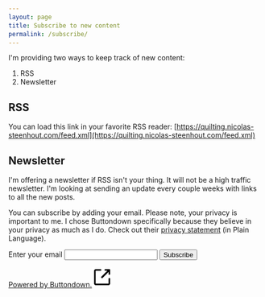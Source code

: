 ```yaml
---
layout: page
title: Subscribe to new content
permalink: /subscribe/
---
```


I'm providing two ways to keep track of new content:

1. RSS
2. Newsletter

## RSS

You can load this link in your favorite RSS reader: [https://quilting.nicolas-steenhout.com/feed.xml](https://quilting.nicolas-steenhout.com/feed.xml)

## Newsletter

I'm offering a newsletter if RSS isn't your thing. It will not be a high traffic newsletter. I'm looking at sending an update every couple weeks with links to all the new posts. 

You can subscribe by adding your email. Please note, your privacy is important to me. I chose Buttondown specifically because they believe in your privacy as much as I do. Check out their [privacy statement](https://buttondown.email/features/privacy) (in Plain Language).

<form
  action="https://buttondown.email/api/emails/embed-subscribe/vavroom"
  method="post"
  target="popupwindow"
  onsubmit="window.open('https://buttondown.email/vavroom', 'popupwindow')"
  class="embeddable-buttondown-form"
>
  <label for="bd-email">Enter your email</label>
  <input type="email" name="email" id="bd-email" />
  
  <input type="submit" value="Subscribe" />
  <p>
    <a href="https://buttondown.email/refer/vavroom" target="_blank">Powered by Buttondown.<img src="/images/new-window-25.png" al="Opens in a new window"></a>
  </p>
</form>